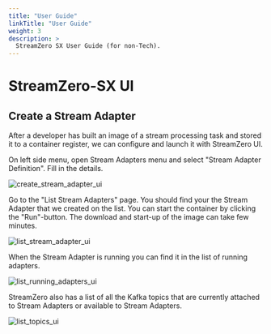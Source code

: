 ```yaml
---
title: "User Guide"
linkTitle: "User Guide"
weight: 3
description: >
  StreamZero SX User Guide (for non-Tech).
---
```


# StreamZero-SX UI

## Create a Stream Adapter

After a developer has built an image of a stream processing task and stored it to a container register, we can configure and launch it with StreamZero UI.

On left side menu, open Stream Adapters menu and select "Stream Adapter Definition". 
Fill in the details.

![create_stream_adapter_ui](/images/SX_create_stream_adapter.png)


Go to the "List Stream Adapters" page. You should find your the Stream Adapter that we created on the list. You can start the container by clicking the "Run"-button. The download and start-up of the image can take few minutes. 

![list_stream_adapter_ui](/images/SX_list_stream_adapters.png)


When the Stream Adapter is running you can find it in the list of running adapters.

![list_running_adapters_ui](/images/SX_running_adapters.png)


StreamZero also has a list of all the Kafka topics that are currently attached to Stream Adapters or available to Stream Adapters.

![list_topics_ui](/images/SX_list_topics.png)

